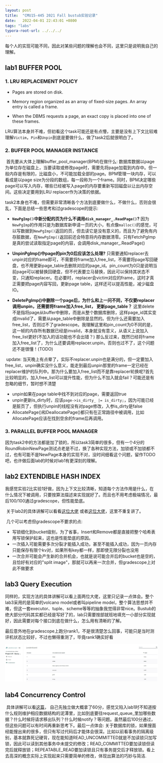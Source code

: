 ```yaml
---
layout: post
title:  "CMU15-445 2021 Fall bustub实验记录"
date:   2022-04-01 22:43:01 +0800
tags: "labs"
typora-root-url: ../../../
---
```




每个人的实现可能不同，因此对某些问题的理解也会不同，这里只是说明我自己的理解。



## lab1 BUFFER POOL

### 1. LRU REPLACEMENT POLICY

* Pages are stored on disk. 

* Memory region organized as an array of fixed-size pages. An array entry is called a frame.

* When the DBMS requests a page, an exact copy is placed into one of these frames.

LRU算法本身并不难，但初看这个task可能还是有点懵，主要是没有上下文比较难理解```Victim```，```Pin```和```Unpin```到底是要做什么，做了task2后就很明白了。

### 2. BUFFER POOL MANAGER INSTANCE

​        首先要从大体上理解buffer_pool_manager(BPM)在做什么: 数据库数据以page为单位存在磁盘上，当要读取或修改page时，需要先将page加载到内存中。但一般内存是有限的，比磁盘小，不可能加载全部的page。BPM管理一块内存，可以看成是以page size为分段的数组，每一段称为一个frame。同时，BPM决定哪些page可以写入内存，哪些已经被写入page的内存要重新写回磁盘以让出内存空间。这些决定要用到LRU replacer作为决策的依据。

​        task2本身也不难，但需要非常清晰各个方法到底要做什么，不做什么，否则会很乱，下面是总结一些思考和过gradescope的提示:

* **```NewPgImp()```中新分配的页为什么不调用```disk_manager_.ReadPage()```?**  因为```NewPgImp```的作用只是为数据库新申请一页的大小，有点像```malloc()```的感觉，可以写数据到```NewPgImp()```返回的页，但去读它是没有意义的，而且为了避免有内存脏数据，在```NewPgImp()```返回前还会特意将内存数据清零。只有FetchPgImp是真的尝试读取指定page的内容，会调用disk_manager_.ReadPage()

* **UnpinPgImp()中page的pin为0后应该怎么处理?** 只需要通知replacer去unpin对应的frame即可，不需要将frame加入free_list，不需要将page写回硬盘，也不用更新page_table去删除对应的page_id。pin_count为0只是说明当前page可以被替换回硬盘，但不代表要立马替换，因此可以保持其状态不变，只通知replacer。在必要时，replacer会victim对应的frame，这时才真正需要把page内容写回，更新page table，这样还可以提高性能，减少磁盘IO。

* **DeletePgImp()中删除一个page后，为什么和上一问不同，不仅要replacer调用unpin，还需要将frame加入free_list， 更新page_table？**  这里delete不是指将page从buffer中删除，而是从整个数据库删除，这样page_id其实变成invalid了，需要从page_table中删除是显然的。但为什么还需要加入free_list，否则过不了gradescope。我理解这里和pin_count为0不同的是，这一帧的内存所有数据已经是invalid，本身就没有意义，从语义上说加入free_list更好(不加入的话功能也不会出错？) 那么反过来，既然已经将frame加入free_list了，为什么还要调用replacer.unpin，否则也过不了，这个问题还不是很懂！(TODO)

  

​       update: 当天晚上有点晕了，实际不replacer.unpin也是满分的，但一定要加入free_list，unpin确实没什么意义，能走到最后unpin那里的frame一定已经在replacer维护的队列中。那为什么要加入free_list而不是靠replacer轮换呢?首先比较明显的，加入free_list可以提升性能，但为什么不加入就会fail？可能还是有忽略的细节，暂时想不清楚

* unpin如果在page table中找不到对应的page，需要返回true
* unpin更新is_dirty时，应该```page->is_dirty_ |= is_dirty;```，因为可能已经是脏页了，但执行unpin的线程没有对page修改，入参is_dirty是false
* AllocatePage()和DeallocatePage()都只有在正常路径中被调用，比如AllocatePage应该在找到空余的frame后再调用。

### 3. PARALLEL BUFFER POOL MANAGER

​        因为task2中的方法都是加了锁的，所以task3简单的很多，但有一个4分的RoundRobinNewPage测试点老是不过，换了各种实现方法，加锁或不加锁都不过，也有可能不是NewPage本身的实现不对，没时间细看这个问题，留作TODO吧，也许做后面lab的时候对lab1有更深刻的理解。 

## lab2 EXTENDIBLE HASH INDEX

​        我感觉实验2比实验1好做，因为上下文比较清晰，知道每个方法作用是什么，在什么情况下被调用，只要按算法描述来实现就好了。而且也不用考虑极端情况，最后100/100通过gradescope，但性能垫底。

​        关于lab2的具体讲解可以看看[这位大佬](https://jameywoo.github.io/post/cmu15-445/project2-extendible-hash-index/) 或者[这位大佬](https://www.epis2048.net/2021/15445-lab2/)，这里不重复讲了。

​       几个可以考虑但gradescope不要求的点:

* 写锁细化到bucket级别，为了省事，Insert和Remove都是直接把整个哈希表用写锁保护起来，这也是性能垫底的原因。
* 一次插入可能需要多次分裂才能插入成功，甚至不能插入成功，因为一页内存只能保存有限个kv对，如果所有key都一样，那即使无限分裂也没用
* 一次合并可能会产生新的合并机会，也就是说可能合并后的bucket也是空的，且恰好有对应的"split image"，那就可以再来一次合并，但gradescope上对此不做要求

## lab3 Query Execution

​      同样的，实现方法的具体讲解可以看上面两位大佬，这里只记录一点体会。整个lab3采用的是简单的volcano model或者叫pipeline model，整个算法思想并不难，但这一套executor、tuple、scheme等等的抽象我觉得非常nice。Bustub的绝大部分代码其实都已经是写好了的，lab只需要按部就班地填充一小部分实现就好，因此需要对每个接口到底在做什么，怎么用有清晰的了解。

​      最后意外地在gradescope上跑分rank1，不是很清楚怎么回事，可能只是当时测评机状态比较好，不过也懒得重测了，毕竟rank1确实好看

![image-1](/assets/2022/04/bustub/bustub-1.jpg)



## lab4 Concurrency Control

​        具体讲解可以看[这篇](https://blog.csdn.net/qq_52582768/article/details/125019449)， 自己先独立做大概拿了60分，感觉又陷入lab1时不知道按什么规则维护相应数据结构的泥潭里，比如到底要往request_queue_里加哪些数据？什么时候将请求移出队列？什么时候notify？等问题。虽然最后100分通过，但这些问题可以有时间再重新思考下。最后一点体会: 关于数据库的锁，如果搜面经能搜出来的很多，但只有写过代码后才能体会很深。比如以前看事务的隔离级别，基本就靠死记硬背，现在能知道READ_UNCOMMITTED就是不加读锁只加写锁，因此可以读到其他事务中未提交的修改；READ_COMMITTED要加读锁但读完后就释放锁；REPEATABLE_READ要加读锁且只有事务提交后才释放锁。看上去高深的概念实际上实现起来只需要简单的修改，体现出算法的巧妙与简洁.
